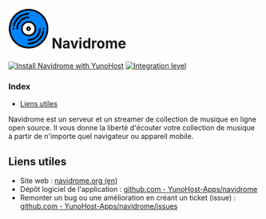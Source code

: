 # <img src="/images/navidrome_logo.png" height="80px" alt="logo de Navidrome"> Navidrome

[![Install Navidrome with YunoHost](https://install-app.yunohost.org/install-with-yunohost.png)](https://install-app.yunohost.org/?app=navidrome) [![Integration level](https://dash.yunohost.org/integration/navidrome.svg)](https://dash.yunohost.org/appci/app/navidrome)

### Index

- [Liens utiles](#liens-utiles)

Navidrome est un serveur et un streamer de collection de musique en ligne open source. Il vous donne la liberté d'écouter votre collection de musique à partir de n'importe quel navigateur ou appareil mobile.

## Liens utiles

+ Site web : [navidrome.org (en)](https://www.navidrome.org/)
+ Dépôt logiciel de l'application : [github.com - YunoHost-Apps/navidrome](https://github.com/YunoHost-Apps/navidrome_ynh)
+ Remonter un bug ou une amélioration en créant un ticket (issue) : [github.com - YunoHost-Apps/navidrome/issues](https://github.com/YunoHost-Apps/navidrome_ynh/issues)
